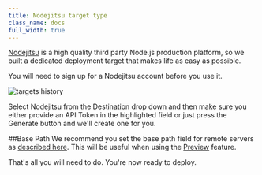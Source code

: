 ```yaml
---
title: Nodejitsu target type
class_name: docs
full_width: true
---
```


[Nodejitsu](https://www.nodejitsu.com/) is a high quality third party Node.js production platform, so we built a dedicated deployment target that makes life as easy as possible.

You will need to sign up for a Nodejitsu account before you use it.

![targets history](/img/docs/deploy-nj.png)

Select Nodejitsu from the Destination drop down and then make sure you either provide an API Token in the highlighted field or just press the Generate button and we'll create one for you.

##Base Path
We recommend you set the base path field for remote servers as [described here](/docs/ide/tools/deployment/basepath). This will be useful when using the [Preview](/docs/ide/features/inline-preview) feature.

That's all you will need to do. You're now ready to deploy.


